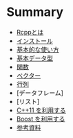 # Summary

* [Rcppとは](README.md)
* [インストール](install.md)
* [基本的な使い方](basic_usage.md)
* [基本データ型](data_types.md)
* [関数](function.md)
* [ベクター](vector.md)
* [行列](matrix.md)
* [データフレーム]
* [リスト]
* [C++11 を利用する](c++11)
* [Boost を利用する](boost)
* [参考資料](references.md)

